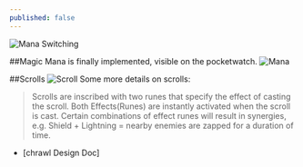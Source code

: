 ```yaml
---
published: false
---
```



![Mana Switching]()
<!--excerpt-->

##Magic
Mana is finally implemented, visible on the pocketwatch.
![Mana]()

##Scrolls
![Scroll]()
Some more details on scrolls:

>Scrolls are inscribed with two runes that specify the effect of casting the scroll. Both Effects(Runes) are instantly activated when the scroll is cast. Certain combinations of effect runes will result in synergies, e.g. Shield + Lightning = nearby enemies are zapped for a duration of time.

 - [chrawl Design Doc]